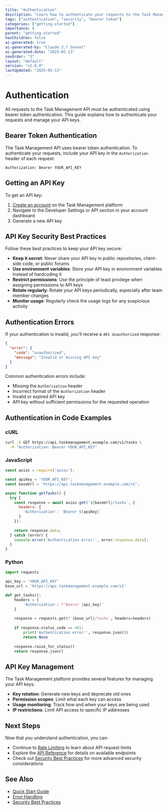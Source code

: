 ```yaml
---
title: "Authentication"
description: "Learn how to authenticate your requests to the Task Management API using bearer tokens."
tags: ["authentication", "security", "bearer token"]
categories: ["getting-started"]
importance: 8
parent: "getting-started"
hasChildren: false
ai-generated: true
ai-generated-by: "Claude 3.7 Sonnet"
ai-generated-date: "2025-05-13"
navOrder: "3"
layout: "default"
version: "v1.0.0"
lastUpdated: "2025-05-13"
---
```


# Authentication

All requests to the Task Management API must be authenticated using bearer token authentication. This guide explains how to authenticate your requests and manage your API keys.

## Bearer Token Authentication

The Task Management API uses bearer token authentication. To authenticate your requests, include your API key in the `Authorization` header of each request:

```
Authorization: Bearer YOUR_API_KEY
```

## Getting an API Key

To get an API key:

1. [Create an account](https://taskmanagement.example.com/signup) on the Task Management platform
2. Navigate to the Developer Settings or API section in your account dashboard
3. Generate a new API key

## API Key Security Best Practices

Follow these best practices to keep your API key secure:

- **Keep it secret**: Never share your API key in public repositories, client-side code, or public forums
- **Use environment variables**: Store your API key in environment variables instead of hardcoding it
- **Restrict permissions**: Use the principle of least privilege when assigning permissions to API keys
- **Rotate regularly**: Rotate your API keys periodically, especially after team member changes
- **Monitor usage**: Regularly check the usage logs for any suspicious activity

## Authentication Errors

If your authentication is invalid, you'll receive a `401 Unauthorized` response:

```json
{
  "error": {
    "code": "unauthorized",
    "message": "Invalid or missing API key"
  }
}
```

Common authentication errors include:

- Missing the `Authorization` header
- Incorrect format of the `Authorization` header
- Invalid or expired API key
- API key without sufficient permissions for the requested operation

## Authentication in Code Examples

### cURL

```bash
curl -X GET https://api.taskmanagement.example.com/v1/tasks \
  -H "Authorization: Bearer YOUR_API_KEY"
```

### JavaScript

```javascript
const axios = require('axios');

const apiKey = 'YOUR_API_KEY';
const baseUrl = 'https://api.taskmanagement.example.com/v1';

async function getTasks() {
  try {
    const response = await axios.get(`${baseUrl}/tasks`, {
      headers: {
        'Authorization': `Bearer ${apiKey}`
      }
    });
    
    return response.data;
  } catch (error) {
    console.error('Authentication error:', error.response.data);
  }
}
```

### Python

```python
import requests

api_key = 'YOUR_API_KEY'
base_url = 'https://api.taskmanagement.example.com/v1'

def get_tasks():
    headers = {
        'Authorization': f'Bearer {api_key}'
    }
    
    response = requests.get(f'{base_url}/tasks', headers=headers)
    
    if response.status_code == 401:
        print('Authentication error:', response.json())
        return None
    
    response.raise_for_status()
    return response.json()
```

## API Key Management

The Task Management platform provides several features for managing your API keys:

- **Key rotation**: Generate new keys and deprecate old ones
- **Permission scopes**: Limit what each key can access
- **Usage monitoring**: Track how and when your keys are being used
- **IP restrictions**: Limit API access to specific IP addresses

## Next Steps

Now that you understand authentication, you can:

- Continue to [Rate Limiting](/getting-started/rate-limiting.md) to learn about API request limits
- Explore the [API Reference](/api-reference.md) for details on available endpoints
- Check out [Security Best Practices](/advanced/security-best-practices.md) for more advanced security considerations

## See Also

- [Quick Start Guide](/getting-started/quickstart.md)
- [Error Handling](/core-concepts/error-handling.md)
- [Security Best Practices](/advanced/security-best-practices.md)



